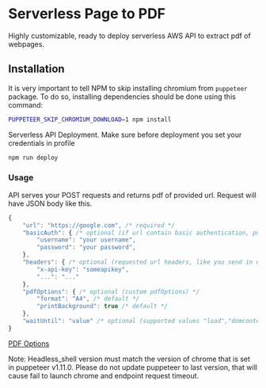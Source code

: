# Serverless Page to PDF

Highly customizable, ready to deploy serverless AWS API to extract pdf of webpages.

## Installation

It is very important to tell NPM to skip installing chromium from `puppeteer` package. To do so, installing dependencies should be done using this command:

```sh
PUPPETEER_SKIP_CHROMIUM_DOWNLOAD=1 npm install
```

Serverless API Deployment. Make sure before deployment you set your credentials in profile

```sh
npm run deploy
```

### Usage

API serves your POST requests and returns pdf of provided url.
Request will have JSON body like this.

```javascript
{
	"url": "https://google.com", /* required */
	"basicAuth": { /* optional (if url contain basic authentication, puppeteer will try to authenticate) */
		"username": "your username",
		"password": "your password",
	},
	"headers": { /* optional (requested url headers, like you send in normal requests to that url) */
		"x-api-key": "someapikey",
		"...": "..."
	},
	"pdfOptions": { /* optional (custom pdfOptions) */
		"format": "A4", /* default */
		"printBackground": true /* default */
	},
	"waitUntil": "value" /* optional (supported values "load","domcontentloaded",("networkidle0" - default),"networkidle2" */
}
```

[PDF Options](https://github.com/GoogleChrome/puppeteer/blob/v1.12.2/docs/api.md#pagepdfoptions)

Note: Headless_shell version must match the version of chrome that is set in puppeteer v1.11.0.
Please do not update puppeteer to last version,
that will cause fail to launch chrome and endpoint request timeout.
